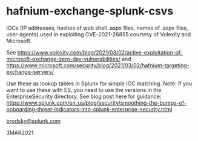 # hafnium-exchange-splunk-csvs
IOCs (IP addresses, hashes of web shell .aspx files, names of .aspx files, user-agents) used in exploiting CVE-2021-26855 
courtesy of Volexity and Microsoft. 

See https://www.volexity.com/blog/2021/03/02/active-exploitation-of-microsoft-exchange-zero-day-vulnerabilities/ and 
https://www.microsoft.com/security/blog/2021/03/02/hafnium-targeting-exchange-servers/ 

Use these as lookup tables in Splunk for simple IOC matching. Note: if you want to use these with ES, you need to use the versions
in the EnterpriseSecurity directory. See blog post here for guidance: https://www.splunk.com/en_us/blog/security/smoothing-the-bumps-of-onboarding-threat-indicators-into-splunk-enterprise-security.html

brodsky@splunk.com

3MAR2021
